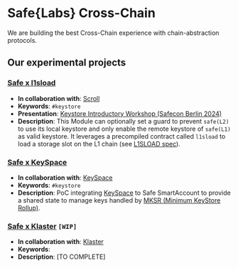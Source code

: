 
# Safe{Labs} Cross-Chain

We are building the best Cross-Chain experience with chain-abstraction protocols.

## Our experimental projects

### [Safe x l1sload](./packages/safe-scroll-keystore/)

- **In collaboration with**: [Scroll](https://scroll.io)
- **Keywords**: `#keystore`
- **Presentation**: [Keystore Introductory Workshop (Safecon Berlin 2024)](https://www.youtube.com/watch?v=hHmOo7A3vNU)
- **Description**:
This Module can optionally set a guard to prevent `safe(L2)` to use its local keystore and only enable the remote keystore of `safe(L1)` as valid keystore.
It leverages a precompiled contract called `l1sload` to load a storage slot on the L1 chain (see [L1SLOAD spec](https://scrollzkp.notion.site/L1SLOAD-spec-a12ae185503946da9e660869345ef7dc)).


### [Safe x KeySpace](./packages/safe-keyspace/)

- **In collaboration with**: [KeySpace](https://docs.key.space)
- **Keywords**: `#keystore`
- **Description**:
PoC integrating [KeySpace](https://docs.key.space/) to Safe SmartAccount to provide a shared state to manage keys handled by [MKSR (Minimum KeyStore Rollup)](https://hackmd.io/@mdehoog/mksr).


### [Safe x Klaster](./packages/safe-klaster/) `[WIP]`

- **In collaboration with**: [Klaster](https://klaster.io)
- **Keywords**: 
- **Description**:
[TO COMPLETE]